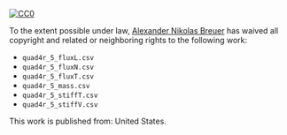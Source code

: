 [![CC0](http://i.creativecommons.org/p/zero/1.0/88x31.png)](http://creativecommons.org/publicdomain/zero/1.0/)

To the extent possible under law, [Alexander Nikolas Breuer](http://dial3343.org) has waived all copyright and related or neighboring rights to the following work:

* `quad4r_5_fluxL.csv`
* `quad4r_5_fluxN.csv`
* `quad4r_5_fluxT.csv`
* `quad4r_5_mass.csv`
* `quad4r_5_stiffT.csv`
* `quad4r_5_stiffV.csv`

This work is published from: United States.
